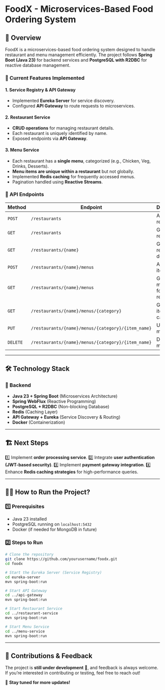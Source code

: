 # FoodX - Microservices-Based Food Ordering System

## 🚀 Overview
FoodX is a microservices-based food ordering system designed to handle restaurant and menu management efficiently. The project follows **Spring Boot (Java 23)** for backend services and **PostgreSQL with R2DBC** for reactive database management.

### **🔹 Current Features Implemented**
####  **1. Service Registry & API Gateway**
- Implemented **Eureka Server** for service discovery.
- Configured **API Gateway** to route requests to microservices.

####  **2. Restaurant Service**
- **CRUD operations** for managing restaurant details.
- Each restaurant is uniquely identified by name.
- Exposed endpoints via **API Gateway**.

####  **3. Menu Service**
- Each restaurant has a **single menu**, categorized (e.g., Chicken, Veg, Drinks, Desserts).
- **Menu items are unique within a restaurant** but not globally.
- Implemented **Redis caching** for frequently accessed menus.
- Pagination handled using **Reactive Streams**.

### **🔹 API Endpoints**
| Method | Endpoint | Description |
|--------|---------|-------------|
| `POST` | `/restaurants` | Add a new restaurant |
| `GET` | `/restaurants` | Get all restaurants |
| `GET` | `/restaurants/{name}` | Get restaurant details |
| `POST` | `/restaurants/{name}/menus` | Add menu items |
| `GET` | `/restaurants/{name}/menus` | Get all menu items for a restaurant |
| `GET` | `/restaurants/{name}/menus/{category}` | Get menu items by category |
| `PUT` | `/restaurants/{name}/menus/{category}/{item_name}` | Update a menu item |
| `DELETE` | `/restaurants/{name}/menus/{category}/{item_name}` | Delete a menu item |

---

## 🛠️ **Technology Stack**
### **🔹 Backend**
- **Java 23 + Spring Boot** (Microservices Architecture)
- **Spring WebFlux** (Reactive Programming)
- **PostgreSQL + R2DBC** (Non-blocking Database)
- **Redis** (Caching Layer)
- **API Gateway + Eureka** (Service Discovery & Routing)
- **Docker** (Containerization)

---

## 🏗️ **Next Steps**
1️⃣ Implement **order processing service**.
2️⃣ Integrate **user authentication (JWT-based security)**.
3️⃣ Implement **payment gateway integration**.
4️⃣ Enhance **Redis caching strategies** for high-performance queries.

---

## 🏃‍♂️ **How to Run the Project?**
### **1️⃣ Prerequisites**
- Java 23 installed
- PostgreSQL running on `localhost:5432`
- Docker (if needed for MongoDB in future)

### **2️⃣ Steps to Run**
```bash
# Clone the repository
git clone https://github.com/yourusername/foodx.git
cd foodx

# Start the Eureka Server (Service Registry)
cd eureka-server
mvn spring-boot:run

# Start API Gateway
cd ../api-gateway
mvn spring-boot:run

# Start Restaurant Service
cd ../restaurant-service
mvn spring-boot:run

# Start Menu Service
cd ../menu-service
mvn spring-boot:run
```

---

## 📢 **Contributions & Feedback**
The project is **still under development** 🚧, and feedback is always welcome. If you’re interested in contributing or testing, feel free to reach out!

🚀 **Stay tuned for more updates!**

